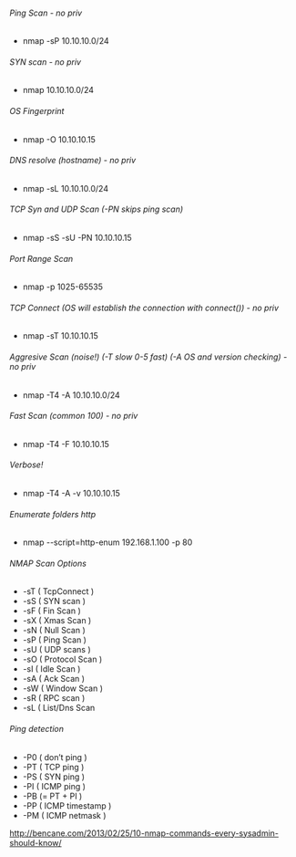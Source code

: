 ###### Ping Scan - no priv
* nmap -sP 10.10.10.0/24

###### SYN scan - no priv
* nmap 10.10.10.0/24

###### OS Fingerprint
* nmap -O 10.10.10.15

###### DNS resolve (hostname) - no priv
* nmap -sL 10.10.10.0/24

###### TCP Syn and UDP Scan (-PN skips ping scan)
* nmap -sS -sU -PN 10.10.10.15

###### Port Range Scan
* nmap -p 1025-65535

###### TCP Connect (OS will establish the connection with connect()) - no priv
* nmap -sT 10.10.10.15

###### Aggresive Scan (noise!) (-T slow 0-5 fast) (-A OS and version checking) - no priv
* nmap -T4 -A 10.10.10.0/24

###### Fast Scan (common 100) - no priv
* nmap -T4 -F 10.10.10.15

###### Verbose!
* nmap -T4 -A -v 10.10.10.15

###### Enumerate folders http 
* nmap --script=http-enum 192.168.1.100 -p 80

###### NMAP Scan Options
* -sT ( TcpConnect )  
* -sS ( SYN scan ) 
* -sF ( Fin Scan )
* -sX ( Xmas Scan ) 
* -sN ( Null Scan ) 
* -sP ( Ping Scan )
* -sU ( UDP scans ) 
* -sO ( Protocol Scan )  
* -sI ( Idle Scan )
* -sA ( Ack Scan ) 
* -sW ( Window Scan )  
* -sR ( RPC scan )
* -sL ( List/Dns Scan 

###### Ping detection
* -P0 ( don’t ping ) 
* -PT ( TCP ping ) 
* -PS ( SYN ping )
* -PI ( ICMP ping ) 
* -PB  (= PT + PI )
* -PP ( ICMP timestamp )  
* -PM ( ICMP netmask )

http://bencane.com/2013/02/25/10-nmap-commands-every-sysadmin-should-know/
